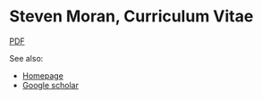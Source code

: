 # Steven Moran, Curriculum Vitae

[PDF](StevenMoranCV.pdf)

See also: 

  * [Homepage](https://www.unine.ch/evolang/home/team/steven-moran.html)
  * [Google scholar](https://scholar.google.com/citations?user=PpTOh08AAAAJ&hl=en)
  
